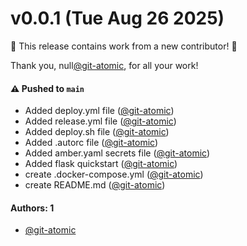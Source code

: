 # v0.0.1 (Tue Aug 26 2025)

:tada: This release contains work from a new contributor! :tada:

Thank you, null[@git-atomic](https://github.com/git-atomic), for all your work!

#### ⚠️ Pushed to `main`

- Added deploy.yml file ([@git-atomic](https://github.com/git-atomic))
- Added release.yml file ([@git-atomic](https://github.com/git-atomic))
- Added deploy.sh file ([@git-atomic](https://github.com/git-atomic))
- Added .autorc file ([@git-atomic](https://github.com/git-atomic))
- Added amber.yaml secrets file ([@git-atomic](https://github.com/git-atomic))
- Added flask quickstart ([@git-atomic](https://github.com/git-atomic))
- create .docker-compose.yml ([@git-atomic](https://github.com/git-atomic))
- create README.md ([@git-atomic](https://github.com/git-atomic))

#### Authors: 1

- [@git-atomic](https://github.com/git-atomic)
